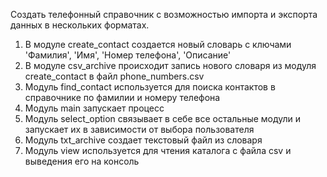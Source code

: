 Создать телефонный справочник с возможностью импорта и экспорта данных в нескольких форматах.

1. В модуле create_contact создается новый словарь с ключами 'Фамилия', 'Имя', 'Номер телефона', 'Описание'
2. В модуле csv_archive происходит запись нового словаря из модуля create_contact в файл phone_numbers.csv
3. Модуль find_contact используется для поиска контактов в справочнике по фамилии и номеру телефона
4. Модуль main запускает процесс
5. Модуль select_option связывает в себе все остальные модули и запускает их в зависимости от выбора пользователя
6. Модуль txt_archive создает текстовый файл из словаря
7. Модуль view используется для чтения каталога с файла csv и выведения его на консоль